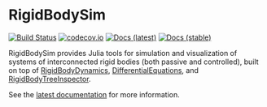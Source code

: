 # RigidBodySim

[![Build Status](https://travis-ci.org/JuliaRobotics/RigidBodySim.jl.svg?branch=master)](https://travis-ci.org/JuliaRobotics/RigidBodySim.jl)
[![codecov.io](http://codecov.io/github/JuliaRobotics/RigidBodySim.jl/coverage.svg?branch=master)](http://codecov.io/github/JuliaRobotics/RigidBodySim.jl?branch=master)
[![Docs (latest)](https://img.shields.io/badge/docs-latest-blue.svg)](https://JuliaRobotics.github.io/RigidBodySim.jl/latest)
[![Docs (stable)](https://img.shields.io/badge/docs-stable-blue.svg)](https://JuliaRobotics.github.io/RigidBodySim.jl/stable)

RigidBodySim provides Julia tools for simulation and visualization of systems of interconnected rigid bodies (both passive and controlled), built on top of [RigidBodyDynamics](https://github.com/JuliaRobotics/RigidBodyDynamics.jl), [DifferentialEquations](https://github.com/JuliaDiffEq/DifferentialEquations.jl), and [RigidBodyTreeInspector](https://github.com/rdeits/RigidBodyTreeInspector.jl).

See the [latest documentation](https://JuliaRobotics.github.io/RigidBodySim.jl/latest) for more information.
